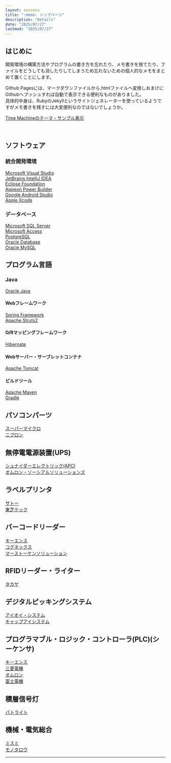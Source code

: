 ```yaml
---
layout: success
title: ":memo: トップページ"
description: "Details"
date: "2025/07/27"
lastmod: "2025/07/27"
---
```


## はじめに  
開発環境の構築方法やプログラムの書き方を忘れたり、メモ書きを捨てたり、ファイルをどうしても消したりしてしまうため忘れないための個人的なメモをまとめて置くことにします。  

Github Pagesには、マークダウンファイルから.htmlファイルへ変換しおまけにGithubへプッシュすれば自動で表示できる便利なものがありました。  
具体的中身は、RubyのJekyllというサイトジェネレーターを使っているようですがメモ書きを残すには大変便利なのではないでしょうか。  

[Time Machineのテーマ・サンプル表示](index2.md) 

<br />

## ソフトウェア  
### 統合開発環境  
[Microsoft Visual Studio](https://visualstudio.microsoft.com/ja/)  
[JetBrains IntelliJ IDEA](https://www.jetbrains.com/ja-jp/idea/)  
[Eclipse Foundation](https://www.eclipse.org/downloads/)  
[Appeon Power Builder](https://www.appeon.com/ja)  
[Google Android Studio](https://developer.android.com/studio?hl=ja)  
[Apple Xcode](https://developer.apple.com/jp/xcode/)  

### データベース  
[Microsoft SQL Server](https://www.microsoft.com/ja-jp/sql-server/)  
[Microsoft Access](https://www.microsoft.com/ja-jp/microsoft-365/access)  
[PostgreSQL](https://www.postgresql.org/)  
[Oracle Database](https://www.oracle.com/jp/database/)  
[Oracle MySQL](https://www.mysql.com/jp/)  

## プログラム言語  
### Java  
[Oracle Java](https://www.oracle.com/jp/java/)  
#### Webフレームワーク  
[Spring Framework](https://spring.io/)  
[Apache Struts2](https://struts.apache.org/)  
#### O/Rマッピングフレームワーク  
[Hibernate](https://hibernate.org/)  
#### Webサーバー・サーブレットコンテナ  
[Apache Tomcat](https://tomcat.apache.org/)  
#### ビルドツール  
[Apache Maven](https://maven.apache.org/)  
[Gradle](https://gradle.org/)  

## パソコンパーツ  
[スーパーマイクロ](https://www.supermicro.com/ja/home)  
[ニプロン](https://www.nipron.co.jp/product.html)  

## 無停電電源装置(UPS)  
[シュナイダーエレクトリック(APC)](https://www.se.com/jp/ja/work/products/critical-power-cooling-and-racks/)  
[オムロン・ソーシアルソリューションズ](https://socialsolution.omron.com/jp/ja/products_service/ups/)  

## ラベルプリンタ  
[サトー](https://www.sato.co.jp/)  
[東芝テック](https://www.toshibatec.co.jp/products/auto_id/)  

## バーコードリーダー  
[キーエンス](https://www.keyence.co.jp/products/barcode/)  
[コグネックス](https://www.cognex.com/ja-jp/products/barcode-readers)  
[マーストーケンソリューション](https://www.mars-tohken.co.jp/)  

## RFIDリーダー・ライター  
[タカヤ](https://www.product.takaya.co.jp/rfid/)  

## デジタルピッキングシステム  
[アイオイ・システム](https://www.hello-aioi.com/jp/)  
[キャップアイシステム](https://www.cap-ai.jp/)  

## プログラマブル・ロジック・コントローラ(PLC)(シーケンサ)  
[キーエンス](https://www.keyence.co.jp/products/controls/)  
[三菱電機](https://www.mitsubishielectric.co.jp/fa/products/cnt/plc/index.html)  
[オムロン](https://www.fa.omron.co.jp/products/category/automation-systems/programmable-controllers/)  
[富士電機](https://www.fujielectric.co.jp/products/plc/)  

## 積層信号灯  
[パトライト](https://www.patlite.co.jp/)  

## 機械・電気総合  
[ミスミ](https://jp.misumi-ec.com/)  
[モノタロウ](https://www.monotaro.com/)  

***

